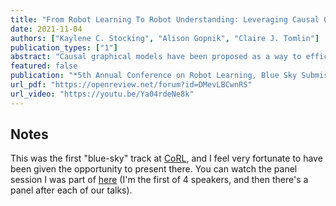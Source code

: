 ```yaml
---
title: "From Robot Learning To Robot Understanding: Leveraging Causal Graphical Models For Robotics "
date: 2021-11-04
authors: ["Kaylene C. Stocking", "Alison Gopnik", "Claire J. Tomlin"]
publication_types: ["1"]
abstract: "Causal graphical models have been proposed as a way to efficiently and explicitly reason about novel situations and the likely outcomes of decisions. A key challenge facing widespread implementation of these models in robots is using prior knowledge to hypothesize good candidate causal structures when the relevant environmental features are not known in advance. The tight link between causal reasoning and the ability to intervene in the world suggests that robotics has much to contribute to this challenge and would reap significant benefits from progress."
featured: false
publication: "*5th Annual Conference on Robot Learning, Blue Sky Submission Track*"
url_pdf: "https://openreview.net/forum?id=DMevLBCwnRS"
url_video: "https://youtu.be/Ya04rdeNe8k"
---
```

## Notes
This was the first "blue-sky" track at [CoRL](https://www.robot-learning.org), and I feel very fortunate to have been given the opportunity to present there. You can watch the panel session I was part of [here](https://youtu.be/Ya04rdeNe8k) (I'm the first of 4 speakers, and then there's a panel after each of our talks).

